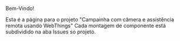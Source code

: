 Bem-Vindo!

Esta é a página para o projeto "Campainha com câmera e assistência remota usando WebThings"
Cada montagem de componente está subdividido na aba Issues so projeto.
